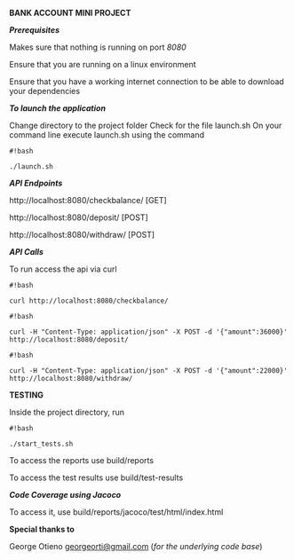 **BANK ACCOUNT MINI PROJECT**

***Prerequisites***

Makes sure that nothing is running on port *8080*

Ensure that you are running on a linux environment

Ensure that you have a working internet connection to be able to download your dependencies

***To launch the application***

Change directory to the project folder 
Check for the file launch.sh 
On your command line execute launch.sh using the command 

```
#!bash

./launch.sh
```

***API Endpoints***

http://localhost:8080/checkbalance/ [GET]

http://localhost:8080/deposit/ [POST]

http://localhost:8080/withdraw/ [POST]

***API Calls***

To run access the api via curl

```
#!bash

curl http://localhost:8080/checkbalance/
```


```
#!bash

curl -H "Content-Type: application/json" -X POST -d '{"amount":36000}' http://localhost:8080/deposit/
```


```
#!bash

curl -H "Content-Type: application/json" -X POST -d '{"amount":22000}' http://localhost:8080/withdraw/
```

**TESTING**

Inside the project directory, run 
```
#!bash

./start_tests.sh
```

To access the reports use build/reports

To access the test results use build/test-results


***Code Coverage using Jacoco***

To access it, use build/reports/jacoco/test/html/index.html

**Special thanks to**

George Otieno georgeorti@gmail.com (*for the underlying code base*)
